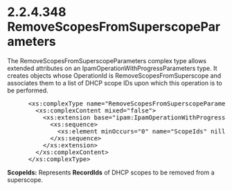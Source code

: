 <html dir="LTR" xmlns:mshelp="http://msdn.microsoft.com/mshelp" xmlns:ddue="http://ddue.schemas.microsoft.com/authoring/2003/5" xmlns:xlink="http://www.w3.org/1999/xlink" xmlns:tool="http://www.microsoft.com/tooltip">
 <body>
 <div id="header">
 <h1 class="heading">2.2.4.348 RemoveScopesFromSuperscopeParameters</h1>
 </div>
 <div id="mainSection">
 <div id="mainBody">
 <div id="allHistory" class="saveHistory"></div>
 <div id="sectionSection0" class="section" name="collapseableSection">
 

<p>The RemoveScopesFromSuperscopeParameters complex type allows
extended attributes on an IpamOperationWithProgressParameters type. It creates
objects whose OperationId is RemoveScopesFromSuperscope and associates them to
a list of DHCP scope IDs upon which this operation is to be performed.</p>

<dl>
<dd>
<div><pre> &lt;xs:complexType name=&quot;RemoveScopesFromSuperscopeParameters&quot;&gt;
   &lt;xs:complexContent mixed=&quot;false&quot;&gt;
     &lt;xs:extension base=&quot;ipam:IpamOperationWithProgressParameters&quot;&gt;
       &lt;xs:sequence&gt;
         &lt;xs:element minOccurs=&quot;0&quot; name=&quot;ScopeIds&quot; nillable=&quot;true&quot; type=&quot;serarr:ArrayOflong&quot; /&gt;
       &lt;/xs:sequence&gt;
     &lt;/xs:extension&gt;
   &lt;/xs:complexContent&gt;
 &lt;/xs:complexType&gt;
</pre></div>
</dd></dl>

<p><b>ScopeIds:</b> Represents <b>RecordIds</b> of DHCP
scopes to be removed from a superscope.</p>


 </div>
 </div>
 </div>
 </body>
</html>